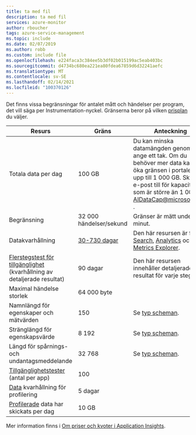```yaml
---
title: ta med fil
description: ta med fil
services: azure-monitor
author: rboucher
tags: azure-service-management
ms.topic: include
ms.date: 02/07/2019
ms.author: robb
ms.custom: include file
ms.openlocfilehash: e224faca3c384ee5b3df02b015199ac5eab403bc
ms.sourcegitcommit: d4734bc680ea221ea80fdea67859d6d32241aefc
ms.translationtype: MT
ms.contentlocale: sv-SE
ms.lasthandoff: 02/14/2021
ms.locfileid: "100370126"
---
```

Det finns vissa begränsningar för antalet mått och händelser per program, det vill säga per Instrumentation-nyckel. Gränserna beror på vilken [prisplan](https://azure.microsoft.com/pricing/details/application-insights/) du väljer.

| Resurs | Gräns | Anteckning
| --- | --- | --- |
| Totala data per dag | 100 GB | Du kan minska datamängden genom att ange ett tak. Om du behöver mer data kan du öka gränsen i portalen, upp till 1 000 GB. Skicka e-post till för kapaciteter som är större än 1 000 GB AIDataCap@microsoft.com .
| Begränsning | 32 000 händelser/sekund | Gränser är mätt under en minut.
| Datakvarhållning | [30-730 dagar](../articles/azure-monitor/app/pricing.md#change-the-data-retention-period) | Den här resursen är för [Search](../articles/azure-monitor/app/diagnostic-search.md), [Analytics](../articles/azure-monitor/log-query/log-query-overview.md) och [Metrics Explorer](../articles/azure-monitor/platform/metrics-charts.md).
| [Flerstegstest för tillgänglighet](../articles/azure-monitor/app/availability-multistep.md) (kvarhållning av detaljerade resultat) | 90 dagar | Den här resursen innehåller detaljerade resultat för varje steg.
| Maximal händelse storlek | 64 000 byte |
| Namnlängd för egenskaper och mätvärden | 150 | Se [typ scheman](https://github.com/MohanGsk/ApplicationInsights-Home/tree/master/EndpointSpecs/Schemas/Bond/).
| Stränglängd för egenskapsvärde | 8 192 | Se [typ scheman](https://github.com/MohanGsk/ApplicationInsights-Home/tree/master/EndpointSpecs/Schemas/Bond/).
| Längd för spårnings- och undantagsmeddelande | 32 768  | Se [typ scheman](https://github.com/MohanGsk/ApplicationInsights-Home/tree/master/EndpointSpecs/Schemas/Bond/).
| [Tillgänglighetstester](../articles/azure-monitor/app/monitor-web-app-availability.md) (antal per app) | 100 |
| [Data](../articles/azure-monitor/app/profiler.md) kvarhållning för profilering | 5 dagar |
| [Profilerade](../articles/azure-monitor/app/profiler.md) data har skickats per dag | 10 GB |

Mer information finns i [Om priser och kvoter i Application Insights](../articles/azure-monitor/app/pricing.md).
